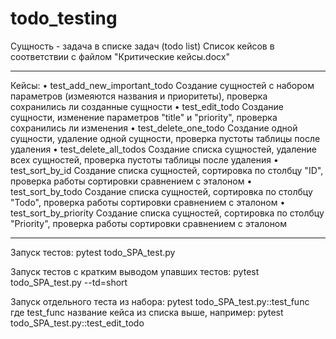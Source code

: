 # todo_testing
Cущность - задача в списке задач (todo list)
Список кейсов в соответствии с файлом "Критические кейсы.docx"

----------------------------------------------------------------------

Кейсы: 
• test_add_new_important_todo
	Создание сущностей с набором параметров (измеяются названия и приоритеты), проверка сохранились ли созданные сущности
• test_edit_todo
	Создание сущности, изменение параметров "title" и "priority", проверка сохранились ли изменения
• test_delete_one_todo
	Создание одной сущности, удаление одной сущности, проверка пустоты таблицы после удаления
• test_delete_all_todos
	Создание списка сущностей, удаление всех сущностей, проверка пустоты таблицы после удаления 
• test_sort_by_id
	Создание списка сущностей, сортировка по столбцу "ID", проверка работы сортировки сравнением с эталоном 
• test_sort_by_todo
	Создание списка сущностей, сортировка по столбцу "Todo", проверка работы сортировки сравнением с эталоном 
• test_sort_by_priority
	Создание списка сущностей, сортировка по столбцу "Priority", проверка работы сортировки сравнением с эталоном 

-----------------------------------------------------------------------

Запуск тестов:
	pytest todo_SPA_test.py

Запуск тестов с кратким выводом упавших тестов:
	pytest todo_SPA_test.py --td=short

Запуск отдельного теста из набора:
	pytest todo_SPA_test.py::test_func
	где test_func название кейса из списка выше, например: pytest todo_SPA_test.py::test_edit_todo
